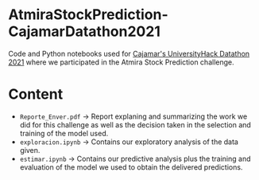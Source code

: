 # AtmiraStockPrediction-CajamarDatathon2021

Code and Python notebooks used for [Cajamar's UniversityHack Datathon 2021](https://www.cajamardatalab.com/datathon-cajamar-universityhack-2021/) where we participated in the Atmira Stock Prediction challenge. 

Content
==========

- `Reporte_Enver.pdf` -> Report explaning and summarizing the work we did for this challenge as well as the decision taken in the selection and training of the model used.
- `exploracion.ipynb` -> Contains our exploratory analysis of the data given. 
- `estimar.ipynb` -> Contains our predictive analysis plus the training and evaluation of the model we used to obtain the delivered predictions.
